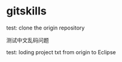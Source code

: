 # gitskills

test: clone the origin repository

测试中文乱码问题

test: loding project txt from origin to Eclipse
